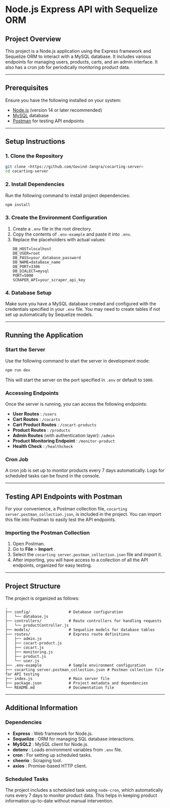# Node.js Express API with Sequelize ORM

## Project Overview

This project is a Node.js application using the Express framework and Sequelize ORM to interact with a MySQL database. It includes various endpoints for managing users, products, carts, and an admin interface. It also has a cron job for periodically monitoring product data.

---

## Prerequisites

Ensure you have the following installed on your system:

* [Node.js](https://nodejs.org/) (version 14 or later recommended)
* [MySQL](https://www.mysql.com/) database
* [Postman](https://www.postman.com/downloads/) for testing API endpoints

---

## Setup Instructions

### 1. Clone the Repository

```bash
git clone <https://github.com/Govind-Jangra/cocarting-server>
cd cocarting-server
```

### 2. Install Dependencies

Run the following command to install project dependencies:

```bash
npm install

```

### 3. Create the Environment Configuration

1. Create a `.env` file in the root directory.
2. Copy the contents of `.env-example` and paste it into `.env`.
3. Replace the placeholders with actual values:
   ```
   DB_HOST=localhost
   DB_USER=root
   DB_PASS=your_database_password
   DB_NAME=database_name
   DB_PORT=3306
   DB_DIALECT=mysql
   PORT=5000
   SCRAPER_API=your_scraper_api_key

   ```

### 4. Database Setup

Make sure you have a MySQL database created and configured with the credentials specified in your `.env` file. You may need to create tables if not set up automatically by Sequelize models.

---

## Running the Application

### Start the Server

Use the following command to start the server in development mode:

```bash
npm run dev

```

This will start the server on the port specified in `.env` or default to `5000`.

### Accessing Endpoints

Once the server is running, you can access the following endpoints:

* **User Routes** : `/users`
* **Cart Routes** : `/cocarts`
* **Cart Product Routes** : `/cocart-products`
* **Product Routes** : `/products`
* **Admin Routes** (with authentication layer): `/admin`
* **Product Monitoring Endpoint** : `/monitor-product`
* **Health Check** : `/healthcheck`

### Cron Job

A cron job is set up to monitor products every 7 days automatically. Logs for scheduled tasks can be found in the console.

---

## Testing API Endpoints with Postman

For your convenience, a Postman collection file, `cocarting server.postman_collection.json`, is included in the project. You can import this file into Postman to easily test the API endpoints.

### Importing the Postman Collection

1. Open Postman.
2. Go to **File** >  **Import** .
3. Select the `cocarting server.postman_collection.json` file and import it.
4. After importing, you will have access to a collection of all the API endpoints, organized for easy testing.

---

## Project Structure

The project is organized as follows:

```
.
├── config/                 # Database configuration
│   └── database.js
├── controllers/            # Route controllers for handling requests
│   └── productController.js
├── models/                 # Sequelize models for database tables
├── routes/                 # Express route definitions
│   ├── admin.js
│   ├── cocart-product.js
│   ├── cocart.js
│   ├── monitoring.js
│   ├── product.js
│   └── user.js
├── .env-example            # Sample environment configuration
├── cocarting server.postman_collection.json # Postman collection file for API testing
├── index.js                # Main server file
├── package.json            # Project metadata and dependencies
└── README.md               # Documentation file

```

---

## Additional Information

### Dependencies

* **Express** : Web framework for Node.js.
* **Sequelize** : ORM for managing SQL database interactions.
* **MySQL2** : MySQL client for Node.js.
* **dotenv** : Loads environment variables from `.env` file.
* **cron** : For setting up scheduled tasks.
* **cheerio** : Scraping tool.
* **axios** : Promise-based HTTP client.

### Scheduled Tasks

The project includes a scheduled task using `node-cron`, which automatically runs every 7 days to monitor product data. This helps in keeping product information up-to-date without manual intervention.
